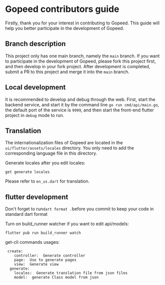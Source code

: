 # Gopeed contributors guide

Firstly, thank you for your interest in contributing to Gopeed. This guide will help you better
participate in the development of Gopeed.

## Branch description

This project only has one main branch, namely the `main` branch. If you want to participate in the
development of Gopeed, please fork this project first, and then develop in your fork project. After
development is completed, submit a PR to this project and merge it into the `main` branch.

## Local development

It is recommended to develop and debug through the web. First, start the backend service, and start
it by the command line `go run cmd/api/main.go`, the default port of the service is `9999`, and then
start the front-end flutter project in `debug` mode to run.

## Translation

The internationalization files of Gopeed are located in the `ui/flutter/assets/locales` directory.
You only need to add the corresponding language file in this directory.

Generate locales after you edit locales:

```
get generate locales 
```

Please refer to `en_us.dart` for translation.

## flutter development

Don't forget to run`dart format .`before you commit to keep your code in standard dart format

Turn on build_runner watcher if you want to edit api/models:

```
flutter pub run build_runner watch
```


get-cli commands usages:

```
 create:  
    controller:  Generate controller
    page:  Use to generate pages
    view:  Generate view
  generate:
    locales:  Generate translation file from json files
    model:  generate Class model from json
```
